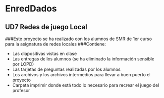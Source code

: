 # EnredDados
## UD7 Redes de juego Local
###Este proyecto se ha realizado con los alumnos de SMR de 1er curso para la asignatura de redes locales
###Contiene:
- Las diapositivas vistas en clase
- Las entregas de los alumnos (se ha eliminado la información sensible por LOPD)
- Las tarjetas de preguntas realizadas por los alumnos
- Los archivos y los archivos intermedios para llevar a buen puerto el proyecto
- Carpeta imprimir donde está todo lo necesario para recrear el juego del profesor
